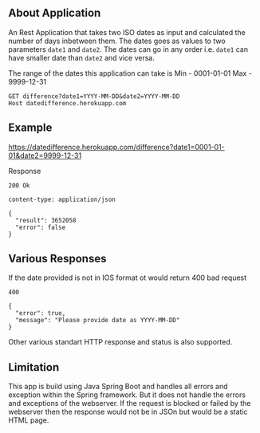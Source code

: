 About Application
---
An Rest Application that takes two ISO dates as input and calculated the number of days inbetween them. The dates goes as values to two parameters `date1` and `date2`. The dates can go in any order i.e. `date1` can have smaller date than `date2` and vice versa.

The range of the dates this application can take is 
Min - 0001-01-01
Max - 9999-12-31

```
GET difference?date1=YYYY-MM-DD&date2=YYYY-MM-DD
Host datedifference.herokuapp.com
```

Example
----
https://datedifference.herokuapp.com/difference?date1=0001-01-01&date2=9999-12-31

Response <br/>
```
200 Ok
```
```
content-type: application/json
```
```
{
  "result": 3652058
  "error": false
}
```

Various Responses
---
If the date provided is not in IOS format ot would return 400 bad request 
```
400
```
```
{
  "error": true,
  "message": "Please provide date as YYYY-MM-DD"
}
```
Other various standart HTTP response and status is also supported.

Limitation
---
This app is build using Java Spring Boot and handles all errors and exception within the Spring framework. But it does not handle the errors and exceptions of the webserver. If the request is blocked or failed by the webserver then the response would not be in JSOn but would be a static HTML page.

